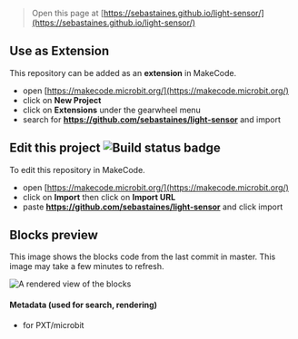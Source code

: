 
> Open this page at [https://sebastaines.github.io/light-sensor/](https://sebastaines.github.io/light-sensor/)

## Use as Extension

This repository can be added as an **extension** in MakeCode.

* open [https://makecode.microbit.org/](https://makecode.microbit.org/)
* click on **New Project**
* click on **Extensions** under the gearwheel menu
* search for **https://github.com/sebastaines/light-sensor** and import

## Edit this project ![Build status badge](https://github.com/sebastaines/light-sensor/workflows/MakeCode/badge.svg)

To edit this repository in MakeCode.

* open [https://makecode.microbit.org/](https://makecode.microbit.org/)
* click on **Import** then click on **Import URL**
* paste **https://github.com/sebastaines/light-sensor** and click import

## Blocks preview

This image shows the blocks code from the last commit in master.
This image may take a few minutes to refresh.

![A rendered view of the blocks](https://github.com/sebastaines/light-sensor/raw/master/.github/makecode/blocks.png)

#### Metadata (used for search, rendering)

* for PXT/microbit
<script src="https://makecode.com/gh-pages-embed.js"></script><script>makeCodeRender("{{ site.makecode.home_url }}", "{{ site.github.owner_name }}/{{ site.github.repository_name }}");</script>
